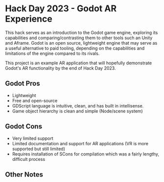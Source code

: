 # Hack Day 2023 - Godot AR Experience

This hack serves as an introduction to the Godot game engine, exploring its capabilities and comparing/contrasting them to other tools such an Unity and Aframe. Godot is an open source, lightweight engine that may serve as a useful alternative to paid tooling, depending on the capabilities and limitations of the engine compared to its rivals.

This project is an example AR application that will hopefully demonstrate Godot's AR functionality by the end of Hack Day 2023.

## Godot Pros

- Lightweight
- Free and open-source
- GDScript language is intuitive, clean, and has built in intellisense.
- Game object hierarchy is clean and simple (Node/scene system)

## Godot Cons

- Very limited support
- Limited documentation and support for AR applications (VR is more supported but still limited)
- Requires installation of SCons for compilation which was a fairly lengthy, difficult process

## Other Notes
